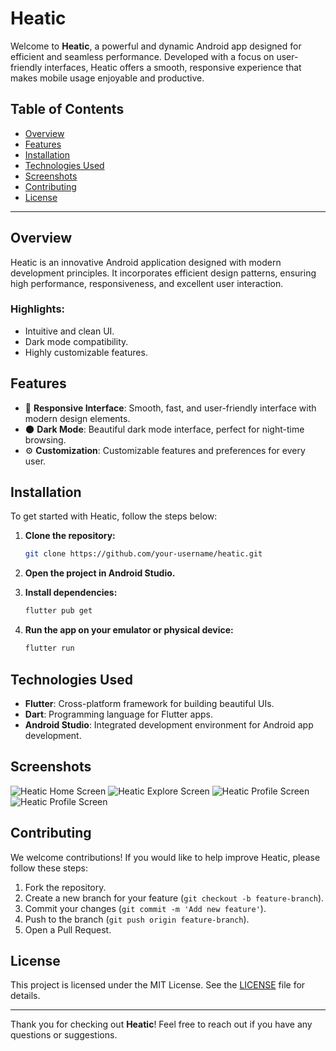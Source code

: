 # Heatic

Welcome to **Heatic**, a powerful and dynamic Android app designed for efficient and seamless performance. Developed with a focus on user-friendly interfaces, Heatic offers a smooth, responsive experience that makes mobile usage enjoyable and productive.

## Table of Contents

- [Overview](#overview)
- [Features](#features)
- [Installation](#installation)
- [Technologies Used](#technologies-used)
- [Screenshots](#screenshots)
- [Contributing](#contributing)
- [License](#license)

---

## Overview

Heatic is an innovative Android application designed with modern development principles. It incorporates efficient design patterns, ensuring high performance, responsiveness, and excellent user interaction.

### Highlights:
- Intuitive and clean UI.
- Dark mode compatibility.
- Highly customizable features.

## Features

- 📱 **Responsive Interface**: Smooth, fast, and user-friendly interface with modern design elements.
- 🌑 **Dark Mode**: Beautiful dark mode interface, perfect for night-time browsing.
- ⚙️ **Customization**: Customizable features and preferences for every user.

## Installation

To get started with Heatic, follow the steps below:

1. **Clone the repository:**

   ```bash
   git clone https://github.com/your-username/heatic.git
   ```

2. **Open the project in Android Studio.**

3. **Install dependencies:**

   ```bash
   flutter pub get
   ```

4. **Run the app on your emulator or physical device:**

   ```bash
   flutter run
   ```

## Technologies Used

- **Flutter**: Cross-platform framework for building beautiful UIs.
- **Dart**: Programming language for Flutter apps.
- **Android Studio**: Integrated development environment for Android app development.

## Screenshots

![Heatic Home Screen](https://raw.githubusercontent.com/Sakshi-2508/Heatic-Debate-App/refs/heads/master/screenshot/1_1.png)
![Heatic Explore Screen](https://raw.githubusercontent.com/Sakshi-2508/Heatic-Debate-App/refs/heads/master/screenshot/2_2.png)
![Heatic Profile Screen](https://raw.githubusercontent.com/Sakshi-2508/Heatic-Debate-App/refs/heads/master/screenshot/3_3.png)
![Heatic Profile Screen](https://raw.githubusercontent.com/Sakshi-2508/Heatic-Debate-App/refs/heads/master/screenshot/4_4.png)

## Contributing

We welcome contributions! If you would like to help improve Heatic, please follow these steps:

1. Fork the repository.
2. Create a new branch for your feature (`git checkout -b feature-branch`).
3. Commit your changes (`git commit -m 'Add new feature'`).
4. Push to the branch (`git push origin feature-branch`).
5. Open a Pull Request.

## License

This project is licensed under the MIT License. See the [LICENSE](LICENSE) file for details.

---

Thank you for checking out **Heatic**! Feel free to reach out if you have any questions or suggestions.
